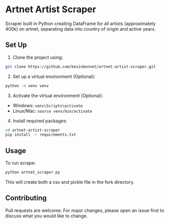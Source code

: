 # Artnet Artist Scraper
Scraper built in Python creating DataFrame for all artists (approximately 400k) on artnet, separating data into country of origin and active years.

## Set Up

1. Clone the project using:

```bash
git clone https://github.com/kevinbennet/artnet-artist-scraper.git
```

2. Set up a virtual environment (Optional):

```bash
python -m venv venv
```

3. Activate the virtual environment (Optional):

- Windows: `venv\Scripts\activate`
- Linux/Mac: `source venv/bin/activate`

4. Install required packages:

```bash
cd artnet-artist-scraper
pip install -r requirements.txt
```

## Usage
To run scrape:
```python
python artnet_scraper.py
```
This will create both a csv and pickle file in the fork directory.

## Contributing
Pull requests are welcome. For major changes, please open an issue first to discuss what you would like to change.
